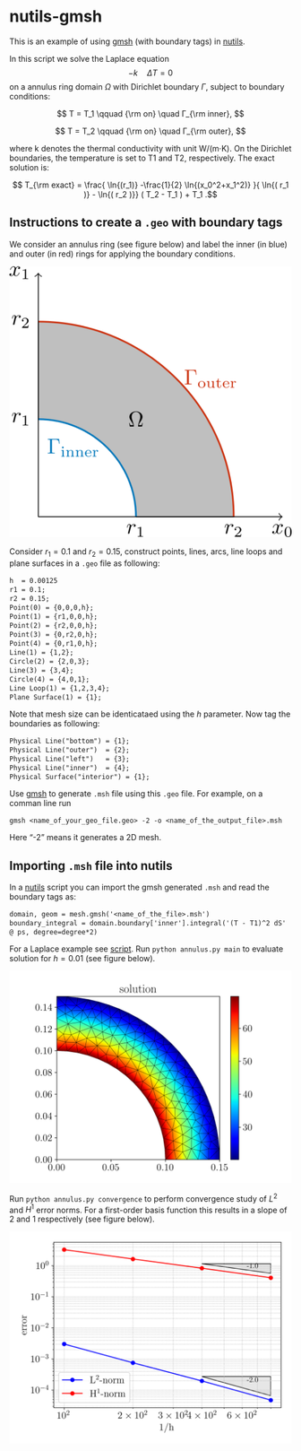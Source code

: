 # nutils-gmsh
This is an example of using [gmsh](https://gmsh.info/) (with boundary tags) in [nutils](https://github.com/evalf/nutils).

In this script we solve the Laplace equation $$- k \quad \Delta T = 0$$ on a 
annulus ring domain $\Omega$ with Dirichlet boundary $\Gamma$,
subject to boundary conditions:

$$ T = T_1     \qquad {\rm on} \quad Γ_{\rm inner}, $$

$$ T = T_2     \qquad {\rm on} \quad Γ_{\rm outer}, $$

where k denotes the thermal conductivity with unit W/(m·K).
On the Dirichlet boundaries, the temperature is set to T1 
and T2, respectively. The exact solution is:

$$ T_{\rm exact} = \frac{ \ln{(r_1)} -\frac{1}{2} \ln{(x_0^2+x_1^2)} }{ \ln{(  r_1 )} - \ln{( r_2 )}}  ( T_2 - T_1 ) + T_1 .$$

## Instructions to create a `.geo` with boundary tags
We consider an annulus ring (see figure below) and label the inner (in blue) and outer (in red)
rings for applying the boundary conditions.

![Alt text](https://github.com/scdivi/nutils-gmsh/blob/main/assets/annulus_ring.png "Optional title")

Consider $r_1 = 0.1$ and $r_2 = 0.15$, construct points, lines, arcs, line loops and 
plane surfaces in a `.geo` file as following:

```
h  = 0.00125
r1 = 0.1;
r2 = 0.15;
Point(0) = {0,0,0,h};
Point(1) = {r1,0,0,h};
Point(2) = {r2,0,0,h};
Point(3) = {0,r2,0,h};
Point(4) = {0,r1,0,h};
Line(1) = {1,2};
Circle(2) = {2,0,3};
Line(3) = {3,4};
Circle(4) = {4,0,1};
Line Loop(1) = {1,2,3,4};
Plane Surface(1) = {1};
```

Note that mesh size can be identicataed using the $h$ parameter.
Now tag the boundaries as following:

```
Physical Line("bottom") = {1};
Physical Line("outer")  = {2};
Physical Line("left")   = {3};
Physical Line("inner")  = {4};
Physical Surface("interior") = {1};
```

Use [gmsh](https://gmsh.info/) to generate `.msh` file using this `.geo` file.
For example, on a comman line run

```
gmsh <name_of_your_geo_file.geo> -2 -o <name_of_the_output_file>.msh
```
Here “-2” means it generates a 2D mesh.

## Importing `.msh` file into nutils

In a [nutils](https://github.com/evalf/nutils) script you can import the gmsh generated `.msh` and read the boundary tags as:

```
domain, geom = mesh.gmsh('<name_of_the_file>.msh')
boundary_integral = domain.boundary['inner'].integral('(T - T1)^2 dS' @ ps, degree=degree*2)
```

For a Laplace example see [script](https://github.com/scdivi/nutils-gmsh/blob/main/annulus.py). 
Run `python annulus.py main` to evaluate solution for $h=0.01$ (see figure below).

![Alt text](https://github.com/scdivi/nutils-gmsh/blob/main/assets/annulus_solution.png "Optional title")

Run `python annulus.py convergence` to perform convergence study of $L^2$ and  $H^1$ error norms.
For a first-order basis function this results in a 
slope of $2$ and $1$ respectively (see figure below).

![Alt text](https://github.com/scdivi/nutils-gmsh/blob/main/assets/annulus_convergence.png "Optional title")

